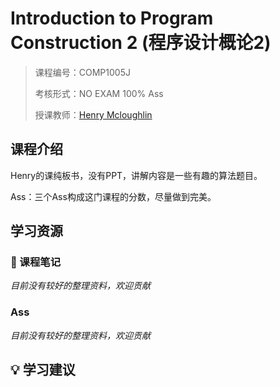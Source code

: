 # Introduction to Program Construction 2 (程序设计概论2)

> 课程编号：COMP1005J
>
> 考核形式：NO EXAM 100% Ass
>
> 授课教师：[Henry Mcloughlin](https://people.ucd.ie/henry.mcloughlin/about)
>

## 课程介绍
Henry的课纯板书，没有PPT，讲解内容是一些有趣的算法题目。

Ass：三个Ass构成这门课程的分数，尽量做到完美。

## 学习资源

### 📝 课程笔记
*目前没有较好的整理资料，欢迎贡献*

### Ass
*目前没有较好的整理资料，欢迎贡献*


## 💡 学习建议





